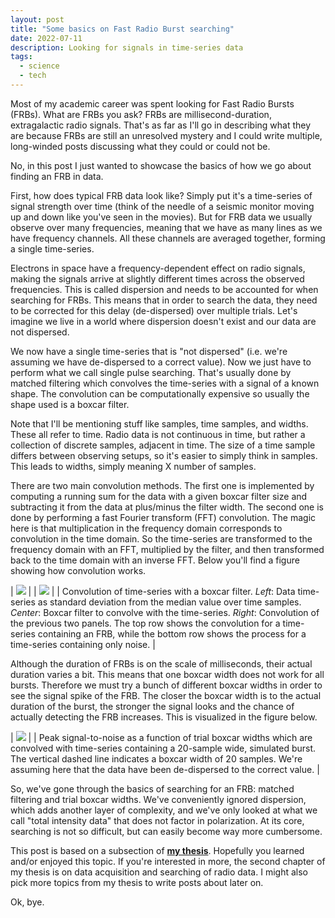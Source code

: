 ```yaml
---
layout: post
title: "Some basics on Fast Radio Burst searching"
date: 2022-07-11
description: Looking for signals in time-series data 
tags:
  - science
  - tech
---
```


Most of my academic career was spent looking for Fast Radio Bursts (FRBs). What are FRBs you ask? FRBs are millisecond-duration, extragalactic radio signals. That's as far as I'll go in describing what they are because FRBs are still an unresolved mystery and I could write multiple, long-winded posts discussing what they could or could not be.

No, in this post I just wanted to showcase the basics of how we go about finding an FRB in data.

First, how does typical FRB data look like? Simply put it's a time-series of signal strength over time (think of the needle of a seismic monitor moving up and down like you've seen in the movies). But for FRB data we usually observe over many frequencies, meaning that we have as many lines as we have frequency channels. All these channels are averaged together, forming a single time-series. 

Electrons in space have a frequency-dependent effect on radio signals, making the signals arrive at slightly different times across the observed frequencies. This is called dispersion and needs to be accounted for when searching for FRBs. This means that in order to search the data, they need to be corrected for this delay (de-dispersed) over multiple trials. Let's imagine we live in a world where dispersion doesn't exist and our data are not dispersed.

We now have a single time-series that is "not dispersed" (i.e. we're assuming we have de-dispersed to a correct value). Now we just have to perform what we call single pulse searching. That's usually done by matched filtering which convolves the time-series with a signal of a known shape. The convolution can be computationally expensive so usually the shape used is a boxcar filter. 

Note that I'll be mentioning stuff like samples, time samples, and widths. These all refer to time. Radio data is not continuous in time, but rather a collection of discrete samples, adjacent in time. The size of a time sample differs between observing setups, so it's easier to simply think in samples. This leads to widths, simply meaning X number of samples.

There are two main convolution methods. The first one is implemented by computing a running sum for the data with a given boxcar filter size and subtracting it from the data at plus/minus the filter width. The second one is done by performing a fast Fourier transform (FFT) convolution. The magic here is that multiplication in the frequency domain corresponds to convolution in the time domain. So the time-series are transformed to the frequency domain with an FFT, multiplied by the filter, and then transformed back to the time domain with an inverse FFT. Below you'll find a figure showing how convolution works.

| ![](https://drive.google.com/uc?export=view&id=1YV70K-0eeVyTUZHDRiBDZPL_B_CDnlbO) |
| ![](https://drive.google.com/uc?export=view&id=1Y-rIToKvXKLfbyMBpV3viqdBAfldUXYS) |
| Convolution of time-series with a boxcar filter. *Left*: Data time-series as standard deviation from the median value over time samples. *Center*: Boxcar filter to convolve with the time-series. *Right*: Convolution of the previous two panels. The top row shows the convolution for a time-series containing an FRB, while the bottom row shows the process for a time-series containing only noise. |

Although the duration of FRBs is on the scale of milliseconds, their actual duration varies a bit. This means that one boxcar width does not work for all bursts. Therefore we must try a bunch of different boxcar widths in order to see the signal spike of the FRB. The closer the boxcar width is to the actual duration of the burst, the stronger the signal looks and the chance of actually detecting the FRB increases. This is visualized in the figure below.

| ![](https://drive.google.com/uc?export=view&id=1InzjWlZUt-Z01oxfDJIR35EYq1qEDcD5) |
| Peak signal-to-noise as a function of trial boxcar widths which are convolved with time-series containing a 20-sample wide, simulated burst. The vertical dashed line indicates a boxcar width of 20 samples. We're assuming here that the data have been de-dispersed to the correct value. |

So, we've gone through the basics of searching for an FRB: matched filtering and trial boxcar widths. We've conveniently ignored dispersion, which adds another layer of complexity, and we've only looked at what we call "total intensity data" that does not factor in polarization. At its core, searching is not so difficult, but can easily become way more cumbersome.  

This post is based on a subsection of **[my thesis](https://ui.adsabs.harvard.edu/abs/2021PhDT........12H/abstract)**. Hopefully you learned and/or enjoyed this topic. If you're interested in more, the second chapter of my thesis is on data acquisition and searching of radio data. I might also pick more topics from my thesis to write posts about later on.

Ok, bye.
